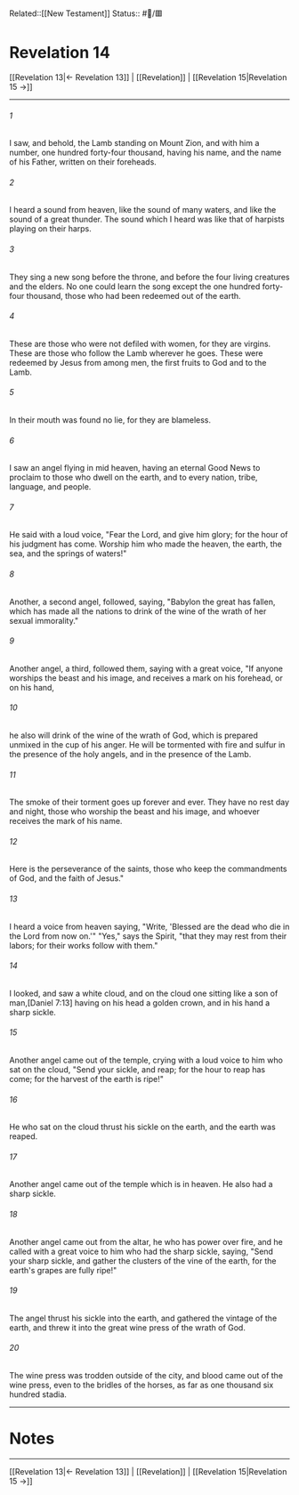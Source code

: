 Related::[[New Testament]]
Status:: #📖/🟥
# Revelation 14

[[Revelation 13|← Revelation 13]] | [[Revelation]] | [[Revelation 15|Revelation 15 →]]
***



###### 1 
I saw, and behold, the Lamb standing on Mount Zion, and with him a number, one hundred forty-four thousand, having his name, and the name of his Father, written on their foreheads. 

###### 2 
I heard a sound from heaven, like the sound of many waters, and like the sound of a great thunder. The sound which I heard was like that of harpists playing on their harps. 

###### 3 
They sing a new song before the throne, and before the four living creatures and the elders. No one could learn the song except the one hundred forty-four thousand, those who had been redeemed out of the earth. 

###### 4 
These are those who were not defiled with women, for they are virgins. These are those who follow the Lamb wherever he goes. These were redeemed by Jesus from among men, the first fruits to God and to the Lamb. 

###### 5 
In their mouth was found no lie, for they are blameless. 

###### 6 
I saw an angel flying in mid heaven, having an eternal Good News to proclaim to those who dwell on the earth, and to every nation, tribe, language, and people. 

###### 7 
He said with a loud voice, "Fear the Lord, and give him glory; for the hour of his judgment has come. Worship him who made the heaven, the earth, the sea, and the springs of waters!" 

###### 8 
Another, a second angel, followed, saying, "Babylon the great has fallen, which has made all the nations to drink of the wine of the wrath of her sexual immorality." 

###### 9 
Another angel, a third, followed them, saying with a great voice, "If anyone worships the beast and his image, and receives a mark on his forehead, or on his hand, 

###### 10 
he also will drink of the wine of the wrath of God, which is prepared unmixed in the cup of his anger. He will be tormented with fire and sulfur in the presence of the holy angels, and in the presence of the Lamb. 

###### 11 
The smoke of their torment goes up forever and ever. They have no rest day and night, those who worship the beast and his image, and whoever receives the mark of his name. 

###### 12 
Here is the perseverance of the saints, those who keep the commandments of God, and the faith of Jesus." 

###### 13 
I heard a voice from heaven saying, "Write, 'Blessed are the dead who die in the Lord from now on.'" "Yes," says the Spirit, "that they may rest from their labors; for their works follow with them." 

###### 14 
I looked, and saw a white cloud, and on the cloud one sitting like a son of man,<crossref intro="14:14">[Daniel 7:13]</crossref> having on his head a golden crown, and in his hand a sharp sickle. 

###### 15 
Another angel came out of the temple, crying with a loud voice to him who sat on the cloud, "Send your sickle, and reap; for the hour to reap has come; for the harvest of the earth is ripe!" 

###### 16 
He who sat on the cloud thrust his sickle on the earth, and the earth was reaped. 

###### 17 
Another angel came out of the temple which is in heaven. He also had a sharp sickle. 

###### 18 
Another angel came out from the altar, he who has power over fire, and he called with a great voice to him who had the sharp sickle, saying, "Send your sharp sickle, and gather the clusters of the vine of the earth, for the earth's grapes are fully ripe!" 

###### 19 
The angel thrust his sickle into the earth, and gathered the vintage of the earth, and threw it into the great wine press of the wrath of God. 

###### 20 
The wine press was trodden outside of the city, and blood came out of the wine press, even to the bridles of the horses, as far as one thousand six hundred stadia.

---
# Notes


***
[[Revelation 13|← Revelation 13]] | [[Revelation]] | [[Revelation 15|Revelation 15 →]]
